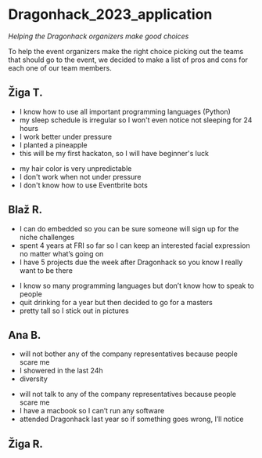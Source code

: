 # Dragonhack_2023_application
*Helping the Dragonhack organizers make good choices*

To help the event organizers make the right choice picking out the teams that should go to the event, we decided to make a list of pros and cons for each one of our team members. 

## Žiga T.
+ I know how to use all important programming languages (Python)
+ my sleep schedule is irregular so I won't even notice not sleeping for 24 hours
+ I work better under pressure
+ I planted a pineapple
+ this will be my first hackaton, so I will have beginner's luck

- my hair color is very unpredictable
- I don't work when not under pressure
- I don't know how to use Eventbrite bots

## Blaž R.
+ I can do embedded so you can be sure someone will sign up for the niche challenges
+ spent 4 years at FRI so far so I can keep an interested facial expression no matter what’s going on 
+ I have 5 projects due the week after Dragonhack so you know I really want to be there

- I know so many programming languages but don’t know how to speak to people
- quit drinking for a year but then decided to go for a masters
- pretty tall so I stick out in pictures

## Ana B.
+ will not bother any of the company representatives because people scare me
+ I showered in the last 24h
+ diversity

- will not talk to any of the company representatives because people scare me
- I have a macbook so I can’t run any software 
- attended Dragonhack last year so if something goes wrong, I’ll notice

## Žiga R.
